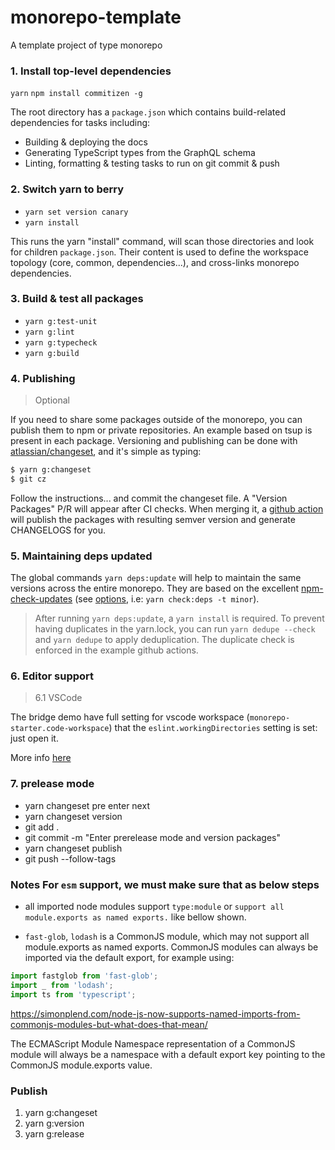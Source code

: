 # monorepo-template

A template project of type monorepo

### 1. Install top-level dependencies

`yarn`
`npm install commitizen -g`

The root directory has a `package.json` which contains build-related dependencies for tasks including:

- Building & deploying the docs
- Generating TypeScript types from the GraphQL schema
- Linting, formatting & testing tasks to run on git commit & push

### 2. Switch yarn to berry

- `yarn set version canary`
- `yarn install`

This runs the yarn "install" command, will scan those directories and look for children `package.json`. Their content is used to define the workspace topology (core, common, dependencies...), and cross-links monorepo dependencies.

### 3. Build & test all packages

- `yarn g:test-unit`
- `yarn g:lint`
- `yarn g:typecheck`
- `yarn g:build`

### 4. Publishing

> Optional

If you need to share some packages outside of the monorepo, you can publish them to npm or private repositories.
An example based on tsup is present in each package. Versioning and publishing can be done with [atlassian/changeset](https://github.com/atlassian/changesets),
and it's simple as typing:

```bash
$ yarn g:changeset
$ git cz
```

Follow the instructions... and commit the changeset file. A "Version Packages" P/R will appear after CI checks.
When merging it, a [github action](./.github/workflows/release-or-version-pr.yml) will publish the packages
with resulting semver version and generate CHANGELOGS for you.

### 5. Maintaining deps updated

The global commands `yarn deps:update` will help to maintain the same versions across the entire monorepo.
They are based on the excellent [npm-check-updates](https://github.com/raineorshine/npm-check-updates)
(see [options](https://github.com/raineorshine/npm-check-updates#options), i.e: `yarn check:deps -t minor`).

> After running `yarn deps:update`, a `yarn install` is required. To prevent
> having duplicates in the yarn.lock, you can run `yarn dedupe --check` and `yarn dedupe` to
> apply deduplication. The duplicate check is enforced in the example github actions.

### 6. Editor support

> 6.1 VSCode

The bridge demo have full setting for vscode workspace (`monorepo-starter.code-workspace`) that the `eslint.workingDirectories` setting is set: just open it.

More info [here](https://github.com/microsoft/vscode-eslint#mono-repository-setup)

### 7. prelease mode

- yarn changeset pre enter next
- yarn changeset version
- git add .
- git commit -m "Enter prerelease mode and version packages"
- yarn changeset publish
- git push --follow-tags

### Notes For `esm` support, we must make sure that as below steps

- all imported node modules support `type:module` or `support all module.exports as named exports.` like bellow shown.

- `fast-glob`, `lodash` is a CommonJS module, which may not support all module.exports as named exports.
  CommonJS modules can always be imported via the default export, for example using:

```ts
import fastglob from 'fast-glob';
import _ from 'lodash';
import ts from 'typescript';
```

https://simonplend.com/node-js-now-supports-named-imports-from-commonjs-modules-but-what-does-that-mean/

The ECMAScript Module Namespace representation of a CommonJS module will always be a namespace with a default export key pointing to the CommonJS module.exports value.

### Publish

1. yarn g:changeset
2. yarn g:version
3. yarn g:release
